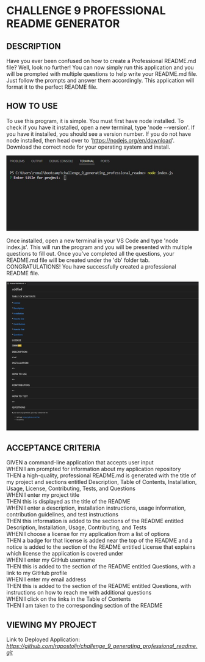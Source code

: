 # CHALLENGE 9 PROFESSIONAL README GENERATOR

## DESCRIPTION
Have you ever been confused on how to create a Professional README.md file? Well, look no further! You can now simply run this application and you will be prompted with multiple questions to help write your README.md file. Just follow the prompts and answer them accordingly. This application will format it to the perfect README file.

## HOW TO USE
To use this program, it is simple. You must first have node installed. To check if you have it installed, open a new terminal, type 'node --version'. If you have it installed, you should see a version number. If you do not have node installed, then head over to 'https://nodejs.org/en/download'. Download the correct node for your operating system and install.

![alt terminal.jpg](./assets/images/terminal.jpg)

Once installed, open a new terminal in your VS Code and type 'node index.js'. This will run the program and you will be presented with multiple questions to fill out. Once you've completed all the questions, your README.md file will be created under the 'db' folder tab. CONGRATULATIONS! You have successfully created a professional README file.

![alt sample-README.jpg](./assets/images/sample-README-resize.jpg)

## ACCEPTANCE CRITERIA
GIVEN a command-line application that accepts user input\
WHEN I am prompted for information about my application repository\
THEN a high-quality, professional README.md is generated with the title of my project and sections entitled Description, Table of Contents, Installation, Usage, License, Contributing, Tests, and Questions\
WHEN I enter my project title\
THEN this is displayed as the title of the README\
WHEN I enter a description, installation instructions, usage information, contribution guidelines, and test instructions\
THEN this information is added to the sections of the README entitled Description, Installation, Usage, Contributing, and Tests\
WHEN I choose a license for my application from a list of options\
THEN a badge for that license is added near the top of the README and a notice is added to the section of the README entitled License that explains which license the application is covered under\
WHEN I enter my GitHub username\
THEN this is added to the section of the README entitled Questions, with a link to my GitHub profile\
WHEN I enter my email address\
THEN this is added to the section of the README entitled Questions, with instructions on how to reach me with additional questions\
WHEN I click on the links in the Table of Contents\
THEN I am taken to the corresponding section of the README

## VIEWING MY PROJECT
Link to Deployed Application: <i>https://github.com/rapostoljr/challenge_9_generating_professional_readme.git</i>